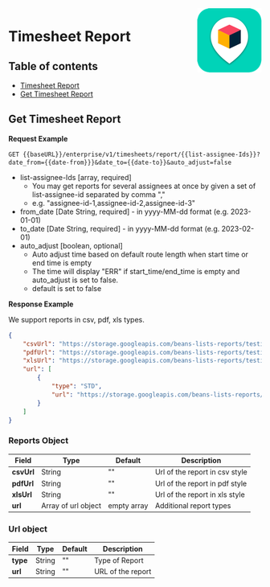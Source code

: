 

<img src="../assets/images/beans-128x128.png" align="right" />

# Timesheet Report


## Table of contents
- [Timesheet Report](#timesheet-report)
 - [Get Timesheet Report](#get-timesheet-report)

## Get Timesheet Report

**Request Example**

```
GET {{baseURL}}/enterprise/v1/timesheets/report/{{list-assignee-Ids}}?date_from={{date-from}}}&date_to={{date-to}}&auto_adjust=false
```
- list-assignee-Ids [array, required] 
  - You may get reports for several assignees at once by given a set of list-assignee-id separated by comma ","
  - e.g. "assignee-id-1,assignee-id-2,assignee-id-3"
- from_date [Date String, required] - in yyyy-MM-dd format (e.g. 2023-01-01)
- to_date [Date String, required] - in yyyy-MM-dd format (e.g. 2023-02-01)
- auto_adjust [boolean, optional] 
  - Auto adjust time based on default route length when start time or end time is empty
  - The time will display "ERR" if start_time/end_time is empty and auto_adjust is set to false.
  - default is set to false


**Response Example**

We support reports in csv, pdf, xls types.

```json
{
    "csvUrl": "https://storage.googleapis.com/beans-lists-reports/testing/Timecard 2022-06-01 to 2022-12-31 - 90a68.csv",
    "pdfUrl": "https://storage.googleapis.com/beans-lists-reports/testing/Timecard 2022-06-01 to 2022-12-31 - 90a68.pdf",
    "xlsUrl": "https://storage.googleapis.com/beans-lists-reports/testing/Timecard 2022-06-01 to 2022-12-31 - 90a68.xls",
    "url": [
        {
            "type": "STD",
            "url": "https://storage.googleapis.com/beans-lists-reports/testing/Timecard 2022-06-01 to 2022-12-31 - 90a68-stdformat.csv"
        }
    ]
}
```

### Reports Object

| Field | Type | Default | Description |
| --- | --- | --- | --- |
| **csvUrl** | String | "" | Url of the report in csv style |
| **pdfUrl** | String | "" | Url of the report in pdf style |
| **xlsUrl** | String | "" | Url of the report in xls style |
| **url** | Array of url object | empty array | Additional report types |

### Url object
| Field | Type | Default | Description |
| --- | --- | --- | --- |
| **type** | String | "" | Type of Report |
| **url** | String | "" | URL of the report |



